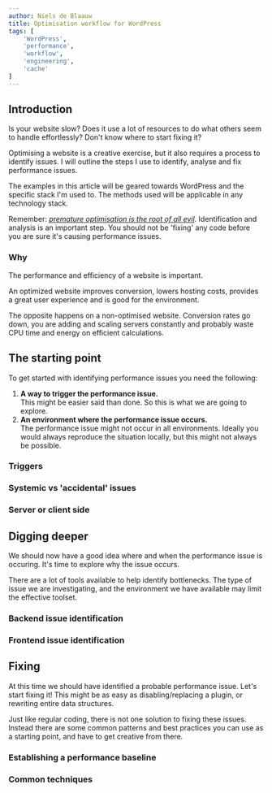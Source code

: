 ```yaml
---
author: Niels de Blaauw
title: Optimisation workflow for WordPress
tags: [
    'WordPress', 
    'performance',
    'workflow',
    'engineering',
    'cache'
]
---
```


## Introduction
Is your website slow? Does it use a lot of resources to do what others seem to handle effortlessly? Don't know where to start fixing it?

Optimising a website is a creative exercise, but it also requires a process to identify issues. I will outline the steps I use to identify, analyse and fix performance issues.

The examples in this article will be geared towards WordPress and the specific stack I'm used to. The methods used will be applicable in any technology stack.

Remember: *[premature optimisation is the root of all evil](https://stackify.com/premature-optimization-evil/)*. Identification and analysis is an important step. You should not be 'fixing' any code before you are sure it's causing performance issues.

### Why
The performance and efficiency of a website is important. 

An optimized website improves conversion, lowers hosting costs, provides a great user experience and is good for the environment.

The opposite happens on a non-optimised website. Conversion rates go down, you are adding and scaling servers constantly and probably waste CPU time and energy on efficient calculations.

## The starting point
To get started with identifying performance issues you need the following:

1. **A way to trigger the performance issue.**  
  This might be easier said than done. So this is what we are going to explore.
2. **An environment where the performance issue occurs.**  
  The performance issue might not occur in all environments. Ideally you would always reproduce the situation locally, but this might not always be possible. 

### Triggers

### Systemic vs 'accidental' issues

### Server or client side

## Digging deeper
We should now have a good idea where and when the performance issue is occuring. It's time to explore why the issue occurs. 

There are a lot of tools available to help identify bottlenecks. The type of issue we are investigating, and the environment we have available may limit the effective toolset.

### Backend issue identification

### Frontend issue identification

## Fixing
At this time we should have identified a probable performance issue. Let's start fixing it! This might be as easy as disabling/replacing a plugin, or rewriting entire data structures.

Just like regular coding, there is not one solution to fixing these issues. Instead there are some common patterns and best practices you can use as a starting point, and have to get creative from there. 

### Establishing a performance baseline

### Common techniques
